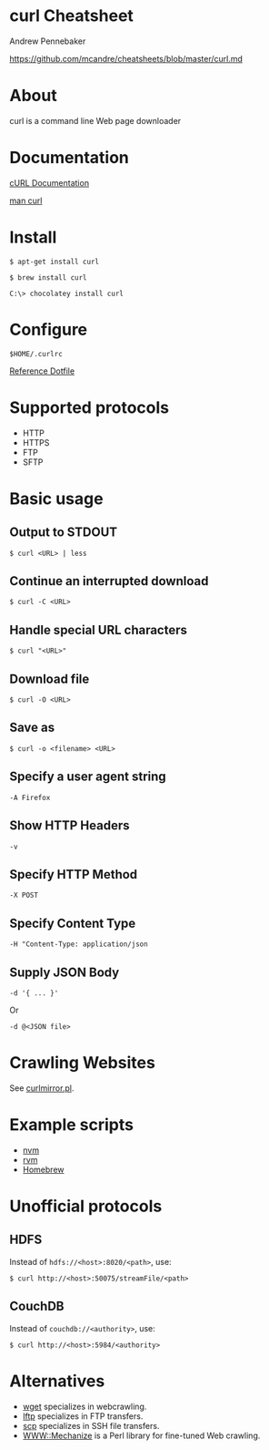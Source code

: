 # curl Cheatsheet

Andrew Pennebaker

https://github.com/mcandre/cheatsheets/blob/master/curl.md

# About

curl is a command line Web page downloader

# Documentation

[cURL Documentation](http://curl.haxx.se/docs/)

[man curl](http://man.cx/curl)

# Install

```
$ apt-get install curl

$ brew install curl

C:\> chocolatey install curl
```

# Configure

```
$HOME/.curlrc
```

[Reference Dotfile](https://github.com/necolas/dotfiles/blob/master/shell/curlrc)

# Supported protocols

* HTTP
* HTTPS
* FTP
* SFTP

# Basic usage

## Output to STDOUT

```
$ curl <URL> | less
```

## Continue an interrupted download

```
$ curl -C <URL>
```

## Handle special URL characters

```
$ curl "<URL>"
```

## Download file

```
$ curl -O <URL>
```

## Save as

```
$ curl -o <filename> <URL>
```

## Specify a user agent string

```
-A Firefox
```

## Show HTTP Headers

```
-v
```

## Specify HTTP Method

```
-X POST
```

## Specify Content Type

```
-H "Content-Type: application/json
```

## Supply JSON Body

```
-d '{ ... }'
```

Or

```
-d @<JSON file>
```

# Crawling Websites

See [curlmirror.pl](http://curl.haxx.se/programs/curlmirror.txt).

# Example scripts

* [nvm](https://github.com/creationix/nvm)
* [rvm](https://rvm.io/)
* [Homebrew](http://brew.sh/)

# Unofficial protocols

## HDFS

Instead of `hdfs://<host>:8020/<path>`, use:

```
$ curl http://<host>:50075/streamFile/<path>
```

## CouchDB

Instead of `couchdb://<authority>`, use:

```
$ curl http://<host>:5984/<authority>
```

# Alternatives

* [wget](https://github.com/mcandre/cheatsheets/blob/master/wget.md) specializes in webcrawling.
* [lftp](https://github.com/mcandre/cheatsheets/blob/master/lftp.md) specializes in FTP transfers.
* [scp](http://linux.die.net/man/1/scp) specializes in SSH file transfers.
* [WWW::Mechanize](http://search.cpan.org/~ether/WWW-Mechanize-1.74/lib/WWW/Mechanize.pm) is a Perl library for fine-tuned Web crawling.
